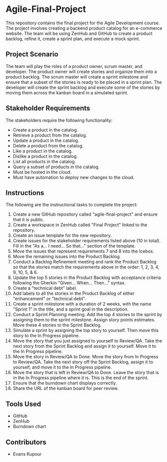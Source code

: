 # Agile-Final-Project

This repository contains the final project for the Agile Development course. The project involves creating a backend product catalog for an e-commerce website. The team will be using ZenHub and GitHub to create a product backlog, refine it, create a sprint plan, and execute a mock sprint. 

## Project Scenario
The team will play the roles of a product owner, scrum master, and developer. The product owner will create stories and organize them into a product backlog. The scrum master will create a sprint milestone and ensure that a subset of the stories is ready to be placed in a sprint plan. The developer will create the sprint backlog and execute some of the stories by moving them across the kanban board in a simulated sprint.

## Stakeholder Requirements
The stakeholders require the following functionality:
- Create a product in the catalog.
- Retrieve a product from the catalog.
- Update a product in the catalog.
- Delete a product from the catalog.
- Like a product in the catalog.
- Dislike a product in the catalog.
- List all products in the catalog.
- Query a subset of products in the catalog.
- Must be hosted in the cloud.
- Must have automation to deploy new changes to the cloud.

## Instructions
The following are the instructional tasks to complete the project:
1. Create a new GitHub repository called "agile-final-project" and ensure that it is public.
2. Create a workspace in ZenHub called "Final Project" linked to the repository.
3. Create an issue template for the new repository.
4. Create issues for the stakeholder requirements listed above (10 in total). Fill in the "As a... I need... So that..." section of the template.
5. Move the issues that represent requirements 7 and 8 into the Icebox.
6. Move the remaining issues into the Product Backlog.
7. Conduct a Backlog Refinement meeting and rank the Product Backlog so that the stories match the requirements above in the order: 1, 2, 3, 4, 9, 10, 5, & 6.
8. Update the top 5 stories in the Product Backlog with acceptance criteria following the Gherkin "Given... When... Then..." syntax.
9. Create a "technical debt" label.
10. Add labels to all the stories in the Product Backlog of either "enhancement" or "technical debt".
11. Create a sprint milestone with a duration of 2 weeks, with the name "Sprint 1" in the title, and a sprint goal in the description.
12. Conduct a Sprint Planning meeting. Add the top 4 stories to the sprint by assigning them to the sprint milestone. Assign story points estimates. Move these 4 stories to the Sprint Backlog.
13. Simulate a sprint by assigning the top story to yourself. Then move this story to the In Progress pipeline.
14. Move the story that you just assigned to yourself to Review/QA. Take the next story from the Sprint Backlog and assign it to yourself. Move it to the In Progress pipeline.
15. Move the story in Review/QA to Done. Move the story from In Progress to Review/QA. Take the next story off the Sprint Backlog, assign it to yourself, and move it to the In Progress pipeline.
16. Move the story that is left in Review/QA to Done. Leave the story that is in the In Progress pipeline where it is. This is the end of the sprint.
17. Ensure that the burndown chart displays correctly.
18. Share the URL of the kanban board for peer review.

## Tools Used
- GitHub
- ZenHub
- Burndown chart

## Contributors
- Evans Kupour
